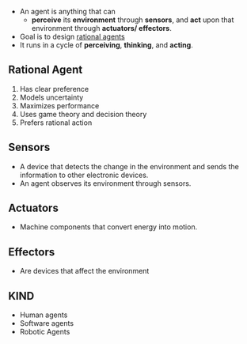 * An agent is anything that can
	* __perceive__ its __environment__ through __sensors__, and __act__ upon that environment through __actuators/ effectors__.
* Goal is to design [rational agents](#rational-agent)
* It runs in a cycle of __perceiving__, **thinking**, and **acting**.

## Rational Agent
1. Has clear preference
2. Models uncertainty
3. Maximizes performance 
4. Uses game theory and decision theory
5. Prefers rational action

## Sensors 
 * A device that detects the change in the environment and sends the information to other electronic devices. 
 * An agent observes its environment through sensors.
## Actuators
* Machine components that convert energy into motion.
## Effectors
- Are devices that affect the environment 
## KIND
* Human agents
* Software agents
* Robotic Agents

